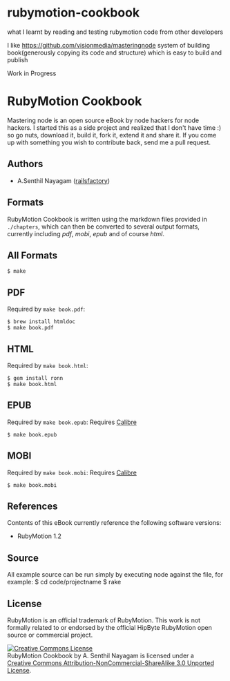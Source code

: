 rubymotion-cookbook
===================

what I learnt by reading and testing rubymotion code from other developers


I like https://github.com/visionmedia/masteringnode system of building book(generously copying its code and structure) which is easy to build and publish

Work in Progress



# RubyMotion Cookbook

 Mastering node is an open source eBook by node hackers for node hackers. I started this as a side project and realized that I don't have time :) so go nuts, download it, build it, fork it, extend it and share it. If you come up with something you wish to contribute back, send me a pull request.

## Authors

 - A.Senthil Nayagam ([railsfactory](http://github.com/railsfactory))

## Formats

 RubyMotion Cookbook is written using the markdown files provided in `./chapters`, which can then be converted to several output formats, currently including _pdf_, _mobi_, _epub_ and of course _html_.

## All Formats

    $ make

## PDF

Required by `make book.pdf`:

    $ brew install htmldoc
    $ make book.pdf

## HTML

Required by `make book.html`:

    $ gem install ronn
    $ make book.html

## EPUB

Required by `make book.epub`:
Requires [Calibre](http://calibre-ebook.com/)

    $ make book.epub

## MOBI

Required by `make book.mobi`:
Requires [Calibre](http://calibre-ebook.com/)

    $ make book.mobi

## References

Contents of this eBook currently reference the following software versions:

  - RubyMotion 1.2

## Source

All example source can be run simply by executing node against the file,
for example:
      $ cd code/projectname
      $ rake

## License

RubyMotion is an official trademark of RubyMotion. This work is not formally related to or endorsed by the official HipByte RubyMotion open source or commercial project.

<a rel="license" href="http://creativecommons.org/licenses/by-nc-sa/3.0/"><img alt="Creative Commons License" style="border-width:0" src="http://creativecommons.org/images/public/somerights20.png" /></a><br /><span xmlns:dc="http://purl.org/dc/elements/1.1/" href="http://purl.org/dc/dcmitype/Text" property="dc:title" rel="dc:type">RubyMotion Cookbook</span> by <span xmlns:cc="http://creativecommons.org/ns#" property="cc:attributionName">A. Senthil Nayagam</span> is licensed under a <br/> <a rel="license" href="http://creativecommons.org/licenses/by-nc-sa/3.0/">Creative Commons Attribution-NonCommercial-ShareAlike 3.0 Unported License</a>.